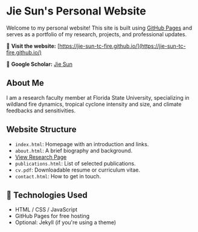 # Jie Sun's Personal Website

Welcome to my personal website! This site is built using [GitHub Pages](https://pages.github.com/) and serves as a portfolio of my research, projects, and professional updates.

🔗 **Visit the website:** [https://jie-sun-tc-fire.github.io/](https://jie-sun-tc-fire.github.io/)

🔗 **Google Scholar:** [Jie Sun](https://scholar.google.com/citations?user=EBF2gqsAAAAJ&hl=en)

## About Me

I am a research faculty member at Florida State University, specializing in wildland fire dynamics, tropical cyclone intensity and size, and climate feedbacks and sensitivities.

## Website Structure

- `index.html`: Homepage with an introduction and links.
- `about.html`: A brief biography and background.
- [View Research Page](research.html)
- `publications.html`: List of selected publications.
- `cv.pdf`: Downloadable resume or curriculum vitae.
- `contact.html`: How to get in touch.

## 🚀 Technologies Used

- HTML / CSS / JavaScript
- GitHub Pages for free hosting
- Optional: Jekyll (if you're using a theme)


